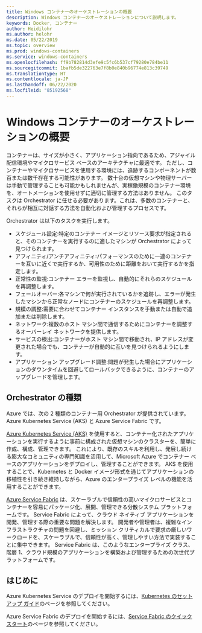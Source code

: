 ```yaml
---
title: Windows コンテナーのオーケストレーションの概要
description: Windows コンテナーのオーケストレーションについて説明します。
keywords: Docker, コンテナー
author: Heidilohr
ms.author: helohr
ms.date: 05/22/2019
ms.topic: overview
ms.prod: windows-containers
ms.service: windows-containers
ms.openlocfilehash: ff9b782814d3efe9c5fc6b537cf79280e784be11
ms.sourcegitcommit: 1bafb5de322763e7f8b0e840b96774e813c39749
ms.translationtype: HT
ms.contentlocale: ja-JP
ms.lasthandoff: 06/22/2020
ms.locfileid: "85192568"
---
```

# <a name="windows-container-orchestration-overview"></a>Windows コンテナーのオーケストレーションの概要

コンテナーは、サイズが小さく、アプリケーション指向であるため、アジャイル配信環境やマイクロサービス ベースのアーキテクチャに最適です。 ただし、コンテナーやマイクロサービスを使用する環境には、追跡するコンポーネントが数百または数千存在する可能性があります。 数十台の仮想マシンや物理サーバーは手動で管理することも可能かもしれませんが、実稼働規模のコンテナー環境を、オートメーションを使用せずに適切に管理する方法はありません。 このタスクは Orchestrator に任せる必要があります。これは、多数のコンテナーと、それらが相互に対話する方法を自動化および管理するプロセスです。

Orchestrator は以下のタスクを実行します。

- スケジュール設定:特定のコンテナー イメージとリソース要求が指定されると、そのコンテナーを実行するのに適したマシンが Orchestrator によって見つけられます。
- アフィニティ/アンチアフィニティ:パフォーマンスのために一連のコンテナーを互いに近くで実行するか、可用性のために距離をおいて実行するかを指定します。
- 正常性の監視:コンテナー エラーを監視し、自動的にそれらのスケジュールを再調整します。
- フェールオーバー:各マシンで何が実行されているかを追跡し、エラーが発生したマシンから正常なノードにコンテナーのスケジュールを再調整します。
- 規模の調整:需要に合わせてコンテナー インスタンスを手動または自動で追加または削除します。
- ネットワーク:複数のホスト マシン間で通信するためにコンテナーを調整するオーバーレイ ネットワークを提供します。
- サービスの検出:コンテナーがホスト マシン間で移動され、IP アドレスが変更された場合でも、コンテナーが自動的に互いを見つけられるようにします。
- アプリケーション アップグレード調整:問題が発生した場合にアプリケーションのダウンタイムを回避してロールバックできるように、コンテナーのアップグレードを管理します。

## <a name="orchestrator-types"></a>Orchestrator の種類

Azure では、次の 2 種類のコンテナー用 Orchestrator が提供されています。Azure Kubernetes Service (AKS) と Azure Service Fabric です。

[Azure Kubernetes Service (AKS)](/azure/aks/) を使用すると、コンテナー化されたアプリケーションを実行するように事前に構成された仮想マシンのクラスターを、簡単に作成、構成、管理できます。 これにより、既存のスキルを利用し、発展し続ける膨大なコミュニティの専門知識を活用して、Microsoft Azure でコンテナー ベースのアプリケーションをデプロイし、管理することができます。 AKS を使用することで、Kubernetes と Docker イメージ形式を通じてアプリケーションの移植性を引き続き維持しながら、Azure のエンタープライズ レベルの機能を活用することができます。

[Azure Service Fabric](/azure/service-fabric/) は、スケーラブルで信頼性の高いマイクロサービスとコンテナーを容易にパッケージ化、展開、管理できる分散システム プラットフォームです。 Service Fabric によって、クラウド ネイティブ アプリケーションを開発、管理する際の重要な問題を解決します。 開発者や管理者は、複雑なインフラストラクチャの問題を回避し、ミッション クリティカルで要求の厳しいワークロードを、スケーラブルで、信頼性が高く、管理しやすい方法で実装することに集中できます。 Service Fabric は、このようなエンタープライズ クラス、階層 1、クラウド規模のアプリケーションを構築および管理するための次世代プラットフォームです。

## <a name="getting-started"></a>はじめに

Azure Kubernetes Service のデプロイを開始するには、[Kubernetes のセットアップ ガイド](../kubernetes/getting-started-kubernetes-windows.md)のページを参照してください。

Azure Service Fabric のデプロイを開始するには、[Service Fabric のクイックスタート](/azure/service-fabric/service-fabric-quickstart-containers.md)のページを参照してください。
